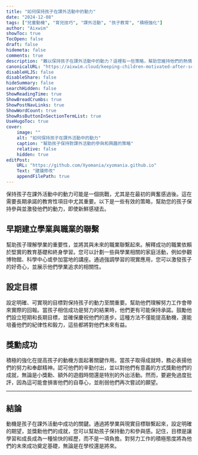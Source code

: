 ```yaml
---
title: "如何保持孩子在課外活動中的動力"
date: "2024-12-08"
tags: ["兒童動機", "育兒技巧", "課外活動", "孩子教育", "積極強化"]
author: "Aixwim"
showToc: true
TocOpen: false
draft: false
hidemeta: false
comments: true
description: "難以保持孩子在課外活動中的動力？這裡有一些策略，幫助您維持他們的熱情，並培養對學習和成長的熱愛。"
canonicalURL: "https://aixwim.cloud/keeping-children-motivated-after-school"
disableHLJS: false
disableShare: false
hideSummary: false
searchHidden: false
ShowReadingTime: true
ShowBreadCrumbs: true
ShowPostNavLinks: true
ShowWordCount: true
ShowRssButtonInSectionTermList: true
UseHugoToc: true
cover:
    image: ""
    alt: "如何保持孩子在課外活動中的動力"
    caption: "幫助孩子保持對課外活動的參與和興趣的策略"
    relative: false
    hidden: true
editPost:
    URL: "https://github.com/Xyomania/xyomania.github.io"
    Text: "建議修改"
    appendFilePath: true
---
```


保持孩子在課外活動中的動力可能是一個挑戰，尤其是在最初的興奮感過後。這在需要長期承諾的教育性項目中尤其重要。以下是一些有效的策略，幫助您的孩子保持參與並激發他們的動力，即使新鮮感褪去。

<!--more-->

## 早期建立學業與職業的聯繫

幫助孩子理解學業的重要性，並將其與未來的職業聯繫起來。解釋成功的職業依賴於堅實的教育基礎和終身學習。您可以計劃一些與學業相關的家庭活動，例如參觀博物館、科學中心或參加當地的講座。通過強調學習的現實應用，您可以激發孩子的好奇心，並展示他們學業追求的相關性。

## 設定目標

設定明確、可實現的目標對保持孩子的動力至關重要。幫助他們理解努力工作會帶來實際的回報。當孩子相信成功是努力的結果時，他們更有可能保持承諾。鼓勵他們設立短期和長期目標，並確保慶祝他們的進步。這種方法不僅能提高動機，還能培養他們的紀律性和毅力，這些都將對他們未來有益。

## 獎勳成功

積極的強化在提高孩子的動機方面起著關鍵作用。當孩子取得成就時，務必表揚他們的努力和奉獻精神。認可他們的辛勤付出，並以對他們有意義的方式獎勳他們的成就，無論是小獎勳、額外的遊戲時間還是特別的外出活動。然而，要避免過度批評，因為這可能會損害他們的自尊心，並削弱他們再次嘗試的願望。

---

## 結論

動機是孩子在課外活動中成功的關鍵。通過將學業與現實目標聯繫起來，設定明確的期望，並獎勳他們的成就，您可以幫助孩子保持動力和參與感。記住，目標是讓學習和成長成為一種愉快的經歷，而不是一項負擔。對努力工作的積極態度將為他們的未來成功奠定基礎，無論是在學校還是將來。
